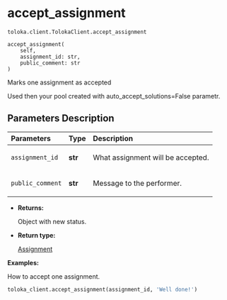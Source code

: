 # accept_assignment
`toloka.client.TolokaClient.accept_assignment`

```
accept_assignment(
    self,
    assignment_id: str,
    public_comment: str
)
```

Marks one assignment as accepted


Used then your pool created with auto_accept_solutions=False parametr.

## Parameters Description

| Parameters | Type | Description |
| :----------| :----| :-----------|
`assignment_id`|**str**|<p>What assignment will be accepted.</p>
`public_comment`|**str**|<p>Message to the performer.</p>

* **Returns:**

  Object with new status.

* **Return type:**

  [Assignment](toloka.client.assignment.Assignment.md)

**Examples:**

How to accept one assignment.

```python
toloka_client.accept_assignment(assignment_id, 'Well done!')
```
